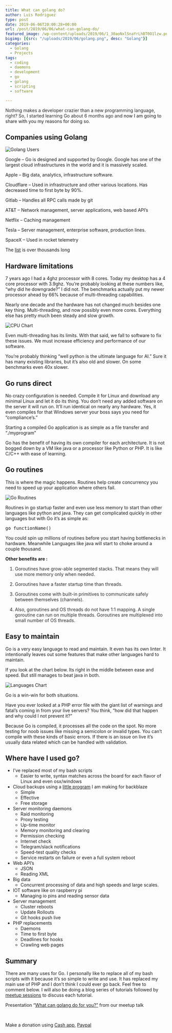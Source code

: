 ```yaml
---
title: What can golang do?
author: Luis Rodriguez
type: post
date: 2019-06-06T20:00:28+00:00
url: /post/2019/06/06/what-can-golang-do/
featured_image: /wp-content/uploads/2019/06/1_30aoNxlSnaYrLhBT0O1lzw.png
bigimg: [{src: "/uploads/2019/06/golang.png", desc: "Golang"}]
categories:
  - Golang
  - Projects
tags:
  - coding
  - daemons
  - development
  - go
  - golang
  - scripting
  - software

---
```


<span style="color: rgba(0,0,0,0.84); font-family: medium-content-serif-font,Georgia,Cambria,;">Nothing makes a developer crazier than a new programming language, right? So, I started learning Go about 6 months ago and </span>now I am going to share with you my reasons for doing so.

<!--more-->

## Companies using Golang

![Golang Users](/uploads/2019/06/golang-users.png)

Google &#8211; Go is designed and supported by Google. Google has one of the largest cloud infrastructures in the world and it is massively scaled.

Apple &#8211; Big data, analytics, infrastructure software.

Cloudflare &#8211; Used in infrastructure and other various locations. Has decreased time to first byte by 90%.

Gitlab &#8211; Handles all RPC calls made by git

AT&T &#8211; Network management, server applications, web based API&#8217;s

Netflix &#8211; Caching management

Tesla &#8211; Server management, enterprise software, production lines.

SpaceX &#8211; Used in rocket telemetry

The [list](https://github.com/golang/go/wiki/GoUsers) is over thousands long

## Hardware limitations

7 years ago I had a 4ghz processor with 8 cores. Today my desktop has a 4 core processor with 3.9ghz. You&#8217;re probably looking at these numbers like, &#8220;why did he downgrade?&#8221; I did not. The benchmarks actually put my newer processor ahead by 66% because of multi-threading capabilities.

Nearly one decade and the hardware has not changed much besides one key thing. Multi-threading, and now possibly even more cores. Everything else has pretty much been steady and slow growth.

![CPU Chart](/uploads/2019/06/chart.png)

Even multi-threading has its limits. With that said, we fall to software to fix these issues. We must increase efficiency and performance of our software.

You&#8217;re probably thinking &#8220;well python is the ultimate language for AI.&#8221; Sure it has many existing libraries, but it’s also old and slower. On some benchmarks even 40x slower.

## Go runs direct

No crazy configuration is needed. Compile it for Linux and download any minimal Linux and let it do its thing. You don&#8217;t need any added software on the server it will run on. It&#8217;ll run identical on nearly any hardware. Yes, it even compiles for that Windows server your boss says you need for “compliance&#8217;s.”

Starting a compiled Go application is as simple as a file transfer and &#8220;./myprogram&#8221;

Go has the benefit of having its own compiler for each architecture. It is not bogged down by a VM like java or a processor like Python or PHP. It is like C/C++ with ease of learning.

## Go routines

This is where the magic happens. Routines help create concurrency you need to speed up your application where others fail.

![Go Routines](/uploads/2019/06/1_nfojvbkdrkxz0zdbu4ysna1724252319353850356.jpeg)

Routines in go startup faster and even use less memory to start than other languages like python and java. They can get complicated quickly in other languages but with Go it’s as simple as:

<pre>go functionName()</pre>

You could spin up millions of routines before you start having bottlenecks in hardware. Meanwhile Languages like java will start to choke around a couple thousand.

<p id="13ea" class="graf graf--p graf-after--figure" style="margin: 30px0px0px; --x-height-multiplier: 0.375; --baseline-multiplier: 0.17; font-family: medium-content-serif-font,Georgia,Cambria,;">
  <strong class="markup--strong markup--p-strong" style="font-weight: bold;">Other benefits are :</strong>
</p>

<ul class="postList" style="margin: 21px0px0px; padding: 0px; list-style: nonenone; counter-reset: post0; color: rgba(0,0,0,0.84); font-family: medium-content-sans-serif-font,-apple-system,BlinkMacSystemFont,;">
  <li id="8c31" class="graf graf--li graf-after--p" style="margin-left: 30px; margin-bottom: 14px; --x-height-multiplier: 0.375; --baseline-multiplier: 0.17; font-family: medium-content-serif-font,Georgia,Cambria,;">
    Goroutines have grow-able segmented stacks. That means they will use more memory only when needed.
  </li>
  <li id="d180" class="graf graf--li graf-after--li" style="margin-left: 30px; margin-bottom: 14px; --x-height-multiplier: 0.375; --baseline-multiplier: 0.17; font-family: medium-content-serif-font,Georgia,Cambria,;">
    Goroutines have a faster startup time than threads.
  </li>
  <li id="9f10" class="graf graf--li graf-after--li" style="margin-left: 30px; margin-bottom: 14px; --x-height-multiplier: 0.375; --baseline-multiplier: 0.17; font-family: medium-content-serif-font,Georgia,Cambria,;">
    Goroutines come with built-in primitives to communicate safely between themselves (channels).
  </li>
  <li id="5aae" class="graf graf--li graf-after--li" style="margin-left: 30px; margin-bottom: 0px; --x-height-multiplier: 0.375; --baseline-multiplier: 0.17; font-family: medium-content-serif-font,Georgia,Cambria,;">
    Also, goroutines and OS threads do not have 1:1 mapping. A single goroutine can run on multiple threads. Goroutines are multiplexed into small number of OS threads.
  </li>
</ul>

## Easy to maintain

Go is a very easy language to read and maintain. It even has its own linter. It intentionally leaves out some features that make other languages hard to maintain.

If you look at the chart below. Its right in the middle between ease and speed. But still manages to beat java in both.


![Languages Chart](/uploads/2019/06/1_nlpyi256br71xmbwd1nlfg4271399669979853869.png)

Go is a win-win for both situations.

Have you ever looked at a PHP error file with the giant list of warnings and fatal&#8217;s coming in from your live servers? You think, “how did that happen and why could I not prevent it?”

Because Go is compiled, it processes all the code on the spot. No more testing for noob issues like missing a semicolon or invalid types. You can&#8217;t compile with these kinds of basic errors. If there is an issue on live it&#8217;s usually data related which can be handled with validation.

## Where have I used go?

  * I&#8217;ve replaced most of my bash scripts 
      * Easier to write, syntax matches across the board for each flavor of Linux and even osx/windows
  * Cloud backups using a [little program](https://github.com/SiloCityLabs/B2Backup) I am making for backblaze 
      * Simple
      * Effective
      * Free storage
  * Server monitoring daemons 
      * Raid monitoring
      * Proxy testing
      * Up-time monitor
      * Memory monitoring and clearing
      * Permission checking
      * Internet check
      * Telegram/slack notifications
      * Speed-test quality checks
      * Service restarts on failure or even a full system reboot
  * Web API&#8217;s 
      * JSON
      * Reading XML
  * Big data 
      * Concurrent processing of data and high speeds and large scales.
  * IOT software like on raspberry pi 
      * Managing io pins and reading sensor data
  * Server management 
      * Cluster reboots
      * Update Rollouts
      * Git hooks push live
  * PHP replacements 
      * Daemons
      * Time to first byte
      * Deadlines for hooks
      * Crawling web pages

## Summary

There are many uses for Go. I personally like to replace all of my bash scripts with it because it&#8217;s so simple to write and use. It has replaced my main use of PHP and I don&#8217;t think I could ever go back. Feel free to comment below. I will also be doing a blog series of tutorials followed by [meetup sessions](https://www.meetup.com/Buffalo-GoLang-Meetup-Group/) to discuss each tutorial.

Presentation &#8220;[What can golang do for you?&#8221;](/uploads/2019/06/What-can-golang-do-for-you.pptx) from our meetup talk

&nbsp;

Make a donation using [Cash app](https://cash.me/%24ldrrp/10), [Paypal](https://www.paypal.me/ldrrp/10)
